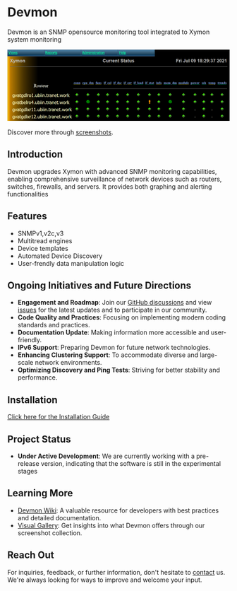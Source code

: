 <!DOCTYPE markdown>
# Devmon

Devmon is an SNMP opensource monitoring tool integrated to Xymon system monitoring

![Devmon's Current Overview](devmon_current_status.png)

Discover more through [screenshots](https://wiki.ubiquitous-network.ch/doku.php?id=en:devmon:screenshots).

## Introduction
Devmon upgrades Xymon with advanced SNMP monitoring capabilities, enabling comprehensive surveillance of network devices such as routers, switches, firewalls, and servers. It provides both graphing and alerting functionalities

## Features
- SNMPv1,v2c,v3
- Multitread engines
- Device templates
- Automated Device Discovery
- User-frendly data manipulation logic   

## Ongoing Initiatives and Future Directions
- **Engagement and Roadmap**: Join our [GitHub discussions](https://github.com/bonomani/devmon/discussions) and view [issues](https://github.com/bonomani/devmon/issues) for the latest updates and to participate in our community.
- **Code Quality and Practices**: Focusing on implementing modern coding standards and practices.
- **Documentation Update**: Making information more accessible and user-friendly.
- **IPv6 Support**: Preparing Devmon for future network technologies.
- **Enhancing Clustering Support**: To accommodate diverse and large-scale network environments.
- **Optimizing Discovery and Ping Tests**: Striving for better stability and performance.

## Installation
[Click here for the Installation Guide](docs/installation)

## Project Status
- **Under Active Development**: We are currently working with a pre-release version, indicating that the software is still in the experimental stages

## Learning More
- [Devmon Wiki](http://wiki.ubiquitous-network.ch/doku.php?id=en:devmon): A valuable resource for developers with best practices and detailed documentation.
- [Visual Gallery](https://wiki.ubiquitous-network.ch/doku.php?id=en:devmon:screenshots): Get insights into what Devmon offers through our screenshot collection.

## Reach Out
For inquiries, feedback, or further information, don't hesitate to [contact](https://ubiquitous-network.ch/contact/) us. We're always looking for ways to improve and welcome your input.
```
